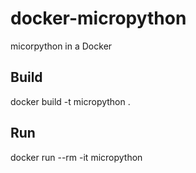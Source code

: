 # docker-micropython
micorpython in a Docker
## Build
docker build -t micropython .

## Run
docker run --rm -it micropython
